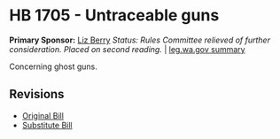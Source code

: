 # HB 1705 - Untraceable guns
**Primary Sponsor:** [Liz Berry](/person/leg/liz.berry.md)
*Status: Rules Committee relieved of further consideration.  Placed on second reading.* | [leg.wa.gov summary](https://app.leg.wa.gov/billsummary?BillNumber=1705&Year=2021)

Concerning ghost guns.

## Revisions
* [Original Bill](1/)
* [Substitute Bill](S/)